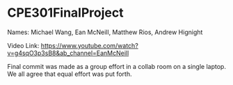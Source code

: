 # CPE301FinalProject
Names:
Michael Wang, Ean McNeill, Matthew Rios, Andrew Hignight

Video Link:
https://www.youtube.com/watch?v=g4sqO3p3sB8&ab_channel=EanMcNeill

Final commit was made as a group effort in a collab room on a single laptop. We all agree that equal effort was put forth.
